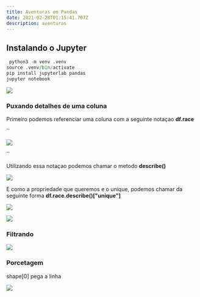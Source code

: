 ```yaml
---
title: Aventuras em Pandas
date: 2021-02-28T01:15:41.707Z
description: aventuras
---
```

## Instalando o Jupyter

```python
 python3 -m venv .venv
source .venv/bin/activate
pip install jupyterlab pandas
jupyter notebook
```

![](/img/screenshot-from-2021-02-27-22-27-53.png)

### Puxando detalhes de uma coluna

Primeiro podemos referenciar uma coluna com a seguinte notaçao **df.race**

``

![](/img/screenshot-from-2021-05-05-22-39-31.png)

``

Utilizando essa notaçao podemos chamar o metodo **describe()**

![](/img/screenshot-from-2021-05-05-22-41-20.png)

E como a propriedade que queremos e o unique, podemos chamar da seguinte forma **df.race.describe()\["unique"]**

![](/img/screenshot-from-2021-05-05-22-43-17.png)

![](/img/screenshot-from-2021-05-05-23-04-19.png)

### Filtrando

![](/img/screenshot-from-2021-05-05-23-50-04.png)

### Porcetagem

shape\[0] pega a linha



![](/img/screenshot-from-2021-05-05-23-51-55.png)